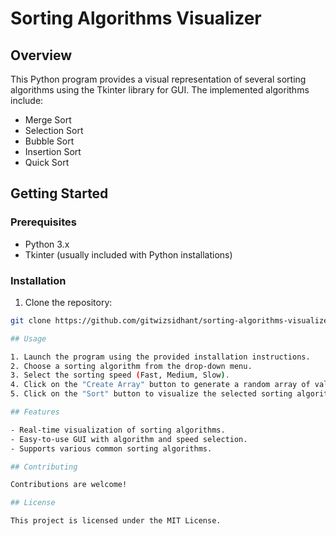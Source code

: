 # Sorting Algorithms Visualizer

## Overview

This Python program provides a visual representation of several sorting algorithms using the Tkinter library for GUI. The implemented algorithms include:

- Merge Sort
- Selection Sort
- Bubble Sort
- Insertion Sort
- Quick Sort

## Getting Started

### Prerequisites

- Python 3.x
- Tkinter (usually included with Python installations)

### Installation

1. Clone the repository:

```bash
git clone https://github.com/gitwizsidhant/sorting-algorithms-visualizer.git

## Usage

1. Launch the program using the provided installation instructions.
2. Choose a sorting algorithm from the drop-down menu.
3. Select the sorting speed (Fast, Medium, Slow).
4. Click on the "Create Array" button to generate a random array of values.
5. Click on the "Sort" button to visualize the selected sorting algorithm.

## Features

- Real-time visualization of sorting algorithms.
- Easy-to-use GUI with algorithm and speed selection.
- Supports various common sorting algorithms.

## Contributing

Contributions are welcome!

## License

This project is licensed under the MIT License.